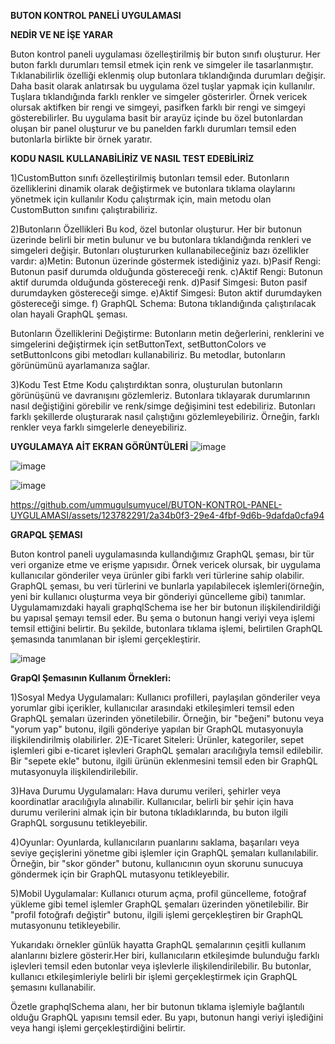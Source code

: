 
**BUTON KONTROL PANELİ UYGULAMASI**

**NEDİR VE NE İŞE YARAR**

Buton kontrol paneli uygulaması özelleştirilmiş bir buton sınıfı oluşturur. Her buton farklı durumları temsil etmek için renk ve simgeler ile  tasarlanmıştır. Tıklanabilirlik özelliği eklenmiş olup butonlara tıklandığında durumları değişir.
Daha basit olarak anlatırsak bu uygulama özel tuşlar yapmak için kullanılır. Tuşlara tıklandığında farklı renkler ve simgeler gösterirler. Örnek vericek olursak aktifken bir rengi ve simgeyi, pasifken farklı bir rengi ve simgeyi gösterebilirler. Bu uygulama basit bir arayüz içinde bu özel butonlardan oluşan bir panel oluşturur ve bu panelden farklı durumları temsil eden butonlarla birlikte bir örnek yaratır.

**KODU NASIL KULLANABİLİRİZ VE NASIL TEST EDEBİLİRİZ**

1)CustomButton sınıfı özelleştirilmiş butonları temsil eder. Butonların özelliklerini dinamik olarak değiştirmek ve butonlara tıklama olaylarını yönetmek için kullanılır
Kodu çalıştırmak için, main metodu olan CustomButton sınıfını çalıştırabiliriz.

2)Butonların Özellikleri
Bu kod, özel butonlar oluşturur. Her bir butonun üzerinde belirli bir metin bulunur ve bu butonlara tıklandığında renkleri ve simgeleri değişir.
Butonları oluştururken kullanabileceğiniz bazı özellikler vardır:
         a)Metin: Butonun üzerinde göstermek istediğiniz yazı.
         b)Pasif Rengi: Butonun pasif durumda olduğunda göstereceği renk.
         c)Aktif Rengi: Butonun aktif durumda olduğunda göstereceği renk.
         d)Pasif Simgesi: Buton pasif durumdayken göstereceği simge.
         e)Aktif Simgesi: Buton aktif durumdayken göstereceği simge.
         f) GraphQL Schema: Butona tıklandığında çalıştırılacak olan hayali GraphQL şeması.


Butonların Özelliklerini Değiştirme:
Butonların metin değerlerini, renklerini ve simgelerini değiştirmek için setButtonText, setButtonColors ve setButtonIcons gibi metodları kullanabiliriz. Bu metodlar, butonların görünümünü ayarlamanıza sağlar.

3)Kodu Test Etme
Kodu çalıştırdıktan sonra, oluşturulan butonların görünüşünü ve davranışını gözlemleriz.
Butonlara tıklayarak durumlarının nasıl değiştiğini görebilir ve renk/simge değişimini test edebiliriz.
Butonları farklı şekillerde oluşturarak nasıl çalıştığını gözlemleyebiliriz. Örneğin, farklı renkler veya farklı simgelerle deneyebiliriz.







**UYGULAMAYA AİT EKRAN GÖRÜNTÜLERİ**
![image](https://github.com/ummugulsumyucel/BUTON-KONTROL-PANEL-UYGULAMASI/assets/123782291/a54919c4-6bb8-4d7b-804e-9683572b4abd)

![image](https://github.com/ummugulsumyucel/BUTON-KONTROL-PANEL-UYGULAMASI/assets/123782291/5ba168cf-6cea-45e8-829f-59fe33bd5f69)
 
![image](https://github.com/ummugulsumyucel/BUTON-KONTROL-PANEL-UYGULAMASI/assets/123782291/399fdcae-39cb-4db4-b98c-cbb17e085837)


https://github.com/ummugulsumyucel/BUTON-KONTROL-PANEL-UYGULAMASI/assets/123782291/2a34b0f3-29e4-4fbf-9d6b-9dafda0cfa94



 





 


**GRAPQL ŞEMASI**

Buton kontrol paneli uygulamasında kullandığımız GraphQL şeması, bir tür veri organize etme ve erişme yapısıdır.
Örnek vericek olursak, bir uygulama kullanıcılar gönderiler veya ürünler gibi farklı veri türlerine sahip olabilir. GraphQL şeması, bu veri türlerini ve bunlarla yapılabilecek işlemleri(örneğin, yeni bir kullanıcı oluşturma veya bir gönderiyi güncelleme gibi) tanımlar. Uygulamamızdaki hayali  graphqlSchema ise her bir butonun ilişkilendirildiği bu yapısal şemayı temsil eder. Bu şema o butonun hangi veriyi veya işlemi temsil ettiğini belirtir. Bu şekilde, butonlara tıklama işlemi, belirtilen GraphQL şemasında tanımlanan bir işlemi gerçekleştirir.

 
![image](https://github.com/ummugulsumyucel/BUTON-KONTROL-PANEL-UYGULAMASI/assets/123782291/fbca27ad-ba69-4ac4-8bec-00901315d9ff)



**GrapQl Şemasının Kullanım Örnekleri:**

1)Sosyal Medya Uygulamaları: Kullanıcı profilleri, paylaşılan gönderiler veya yorumlar gibi içerikler, kullanıcılar arasındaki etkileşimleri temsil eden GraphQL şemaları üzerinden yönetilebilir. Örneğin, bir "beğeni" butonu veya "yorum yap" butonu, ilgili gönderiye yapılan bir GraphQL mutasyonuyla ilişkilendirilmiş olabilirler.
2)E-Ticaret Siteleri: Ürünler, kategoriler, sepet işlemleri gibi e-ticaret işlevleri GraphQL şemaları aracılığıyla temsil edilebilir. Bir "sepete ekle" butonu, ilgili ürünün eklenmesini temsil eden bir GraphQL mutasyonuyla ilişkilendirilebilir.

3)Hava Durumu Uygulamaları: Hava durumu verileri, şehirler veya koordinatlar aracılığıyla alınabilir. Kullanıcılar, belirli bir şehir için hava durumu verilerini almak için bir butona tıkladıklarında, bu buton ilgili GraphQL sorgusunu tetikleyebilir.

4)Oyunlar: Oyunlarda, kullanıcıların puanlarını saklama, başarıları veya seviye geçişlerini yönetme gibi işlemler için GraphQL şemaları kullanılabilir. Örneğin, bir "skor gönder" butonu, kullanıcının oyun skorunu sunucuya göndermek için bir GraphQL mutasyonu tetikleyebilir.

5)Mobil Uygulamalar: Kullanıcı oturum açma, profil güncelleme, fotoğraf yükleme gibi temel işlemler GraphQL şemaları üzerinden yönetilebilir. Bir "profil fotoğrafı değiştir" butonu, ilgili işlemi gerçekleştiren bir GraphQL mutasyonunu tetikleyebilir.


Yukarıdakı örnekler günlük hayatta GraphQL şemalarının çeşitli kullanım alanlarını bizlere gösterir.Her biri, kullanıcıların etkileşimde bulunduğu farklı işlevleri temsil eden butonlar veya işlevlerle ilişkilendirilebilir. Bu butonlar, kullanıcı etkileşimleriyle belirli bir işlemi gerçekleştirmek için GraphQL şemasını kullanabilir.

Özetle graphqlSchema alanı, her bir butonun tıklama işlemiyle bağlantılı olduğu GraphQL yapısını temsil eder. Bu yapı, butonun hangi veriyi işlediğini veya hangi işlemi gerçekleştirdiğini belirtir.


